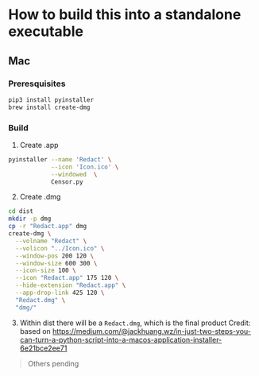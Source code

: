 # How to build this into a standalone executable
## Mac
### Preresquisites
```bash
pip3 install pyinstaller
brew install create-dmg
```
### Build
1. Create .app
```bash
pyinstaller --name 'Redact' \
            --icon 'Icon.ico' \
            --windowed  \
            Censor.py
```
2. Create .dmg
```bash
cd dist
mkdir -p dmg
cp -r "Redact.app" dmg
create-dmg \
  --volname "Redact" \
  --volicon "../Icon.ico" \
  --window-pos 200 120 \
  --window-size 600 300 \
  --icon-size 100 \
  --icon "Redact.app" 175 120 \
  --hide-extension "Redact.app" \
  --app-drop-link 425 120 \
  "Redact.dmg" \
  "dmg/"
```
3. Within dist there will be a `Redact.dmg`, which is the final product
Credit: based on https://medium.com/@jackhuang.wz/in-just-two-steps-you-can-turn-a-python-script-into-a-macos-application-installer-6e21bce2ee71

> Others pending